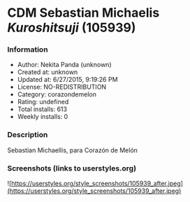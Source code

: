 # CDM Sebastian Michaelis *Kuroshitsuji* (105939)

### Information
- Author: Nekita Panda (unknown)
- Created at: unknown
- Updated at: 6/27/2015, 9:19:26 PM
- License: NO-REDISTRIBUTION
- Category: corazondemelon
- Rating: undefined
- Total installs: 613
- Weekly installs: 0


### Description
Sebastian Michaellis, para Corazón de Melón


### Screenshots (links to userstyles.org)
![https://userstyles.org/style_screenshots/105939_after.jpeg](https://userstyles.org/style_screenshots/105939_after.jpeg)


